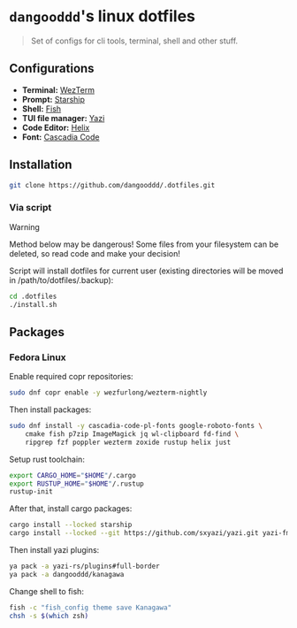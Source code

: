 # `dangooddd`'s linux dotfiles
> Set of configs for cli tools, terminal, shell and other stuff.


## Configurations 
* **Terminal:** [WezTerm](https://github.com/wez/wezterm)
* **Prompt:** [Starship](https://github.com/starship/starship)
* **Shell:** [Fish](https://github.com/fish-shell/fish-shell)
* **TUI file manager:** [Yazi](https://github.com/sxyazi/yazi)
* **Code Editor:** [Helix](https://github.com/helix-editor/helix)
* **Font:** [Cascadia Code](https://github.com/microsoft/cascadia-code)


## Installation

```bash
git clone https://github.com/dangooddd/.dotfiles.git
```

### Via script
> [!Warning]
> Method below may be dangerous! Some files from your filesystem can be deleted, so read code and make your decision!

Script will install dotfiles for current user 
(existing directories will be moved in /path/to/dotfiles/.backup):
```bash
cd .dotfiles
./install.sh
```


## Packages

### Fedora Linux

Enable required copr repositories:
```bash 
sudo dnf copr enable -y wezfurlong/wezterm-nightly
```

Then install packages:
```bash
sudo dnf install -y cascadia-code-pl-fonts google-roboto-fonts \
    cmake fish p7zip ImageMagick jq wl-clipboard fd-find \
    ripgrep fzf poppler wezterm zoxide rustup helix just
```

Setup rust toolchain:
```bash
export CARGO_HOME="$HOME"/.cargo
export RUSTUP_HOME="$HOME"/.rustup
rustup-init
```

After that, install cargo packages:
```bash
cargo install --locked starship
cargo install --locked --git https://github.com/sxyazi/yazi.git yazi-fm yazi-cli
```

Then install yazi plugins:
```bash
ya pack -a yazi-rs/plugins#full-border
ya pack -a dangooddd/kanagawa
```

Change shell to fish:
```bash
fish -c "fish_config theme save Kanagawa"
chsh -s $(which zsh)
```

